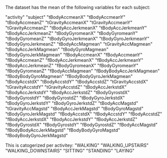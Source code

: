 The dataset has the mean of the following variables for each subject:

"activity"
"subject"
"tBodyAccmeanX"
"tBodyAccmeanY"
"tBodyAccmeanZ"
"tGravityAccmeanX"
"tGravityAccmeanY"
"tGravityAccmeanZ"
"tBodyAccJerkmeanX"
"tBodyAccJerkmeanY"
"tBodyAccJerkmeanZ"
"tBodyGyromeanX"
"tBodyGyromeanY"
"tBodyGyromeanZ"
"tBodyGyroJerkmeanX"
"tBodyGyroJerkmeanY"
"tBodyGyroJerkmeanZ"
"tBodyAccMagmean"
"tGravityAccMagmean"
"tBodyAccJerkMagmean"
"tBodyGyroMagmean"
"tBodyGyroJerkMagmean"
"fBodyAccmeanX"
"fBodyAccmeanY"
"fBodyAccmeanZ"
"fBodyAccJerkmeanX"
"fBodyAccJerkmeanY"
"fBodyAccJerkmeanZ"
"fBodyGyromeanX"
"fBodyGyromeanY"
"fBodyGyromeanZ"
"fBodyAccMagmean"
"fBodyBodyAccJerkMagmean"
"fBodyBodyGyroMagmean"
"fBodyBodyGyroJerkMagmean"
"tBodyAccstdX"
"tBodyAccstdY"
"tBodyAccstdZ"
"tGravityAccstdX"
"tGravityAccstdY"
"tGravityAccstdZ"
"tBodyAccJerkstdX"
"tBodyAccJerkstdY"
"tBodyAccJerkstdZ"
"tBodyGyrostdX"
"tBodyGyrostdY"
"tBodyGyrostdZ"
"tBodyGyroJerkstdX"
"tBodyGyroJerkstdY"
"tBodyGyroJerkstdZ"
"tBodyAccMagstd"
"tGravityAccMagstd"
"tBodyAccJerkMagstd"
"tBodyGyroMagstd"
"tBodyGyroJerkMagstd"
"fBodyAccstdX"
"fBodyAccstdY"
"fBodyAccstdZ"
"fBodyAccJerkstdX"
"fBodyAccJerkstdY"
"fBodyAccJerkstdZ"
"fBodyGyrostdX"
"fBodyGyrostdY"
"fBodyGyrostdZ"
"fBodyAccMagstd"
"fBodyBodyAccJerkMagstd"
"fBodyBodyGyroMagstd"
"fBodyBodyGyroJerkMagstd"

This is catogerized per activitey:
"WALKING"
"WALKING_UPSTAIRS"
"WALKING_DOWNSTAIRS"
"SITTING"
"STANDING"
"LAYING"
